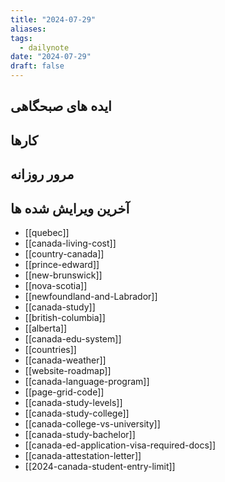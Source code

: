 ```yaml
---
title: "2024-07-29"
aliases: 
tags:
  - dailynote
date: "2024-07-29"
draft: false
---
```


## ایده های صبحگاهی


## کارها


## مرور روزانه



## آخرین ویرایش شده ها
- [[quebec]]
- [[canada-living-cost]]
- [[country-canada]]
- [[prince-edward]]
- [[new-brunswick]]
- [[nova-scotia]]
- [[newfoundland-and-Labrador]]
- [[canada-study]]
- [[british-columbia]]
- [[alberta]]
- [[canada-edu-system]]
- [[countries]]
- [[canada-weather]]
- [[website-roadmap]]
- [[canada-language-program]]
- [[page-grid-code]]
- [[canada-study-levels]]
- [[canada-study-college]]
- [[canada-college-vs-university]]
- [[canada-study-bachelor]]
- [[canada-ed-application-visa-required-docs]]
- [[canada-attestation-letter]]
- [[2024-canada-student-entry-limit]]

